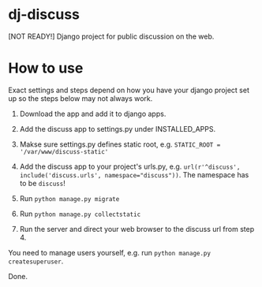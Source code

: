 # dj-discuss
[NOT READY!] Django project for public discussion on the web.

# How to use
Exact settings and steps depend on how you have your django project set up so the steps below may not always work.

1) Download the app and add it to django apps.

2) Add the discuss app to settings.py under INSTALLED_APPS.

3) Makse sure settings.py defines static root, e.g. `STATIC_ROOT = '/var/www/discuss-static'`

4) Add the discuss app to your project's urls.py, e.g. `url(r'^discuss', include('discuss.urls', namespace="discuss"))`. The namespace has to be `discuss`!

5) Run `python manage.py migrate`

6) Run `python manage.py collectstatic`

7) Run the server and direct your web browser to the discuss url from step 4.

You need to manage users yourself, e.g. run `python manage.py createsuperuser`.

Done.
